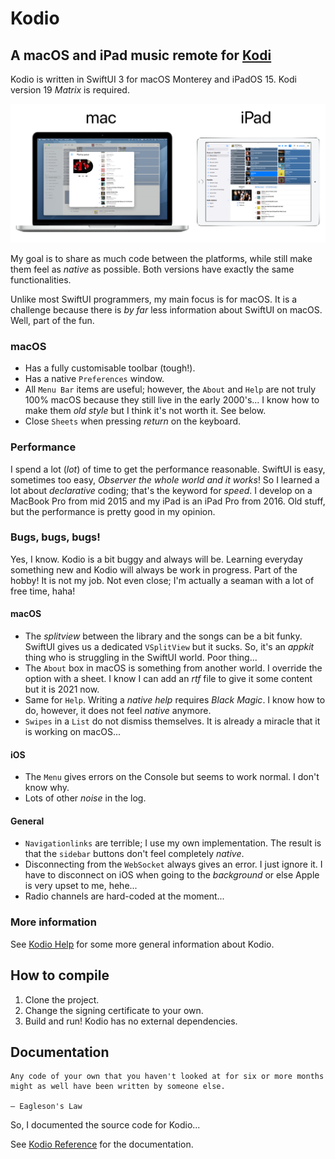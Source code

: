 #  Kodio

## A macOS and iPad music remote for [Kodi](https://kodi.tv)

Kodio is written in SwiftUI 3 for macOS Monterey and iPadOS 15. Kodi version 19 *Matrix* is required.

![Screenshot](https://github.com/Desbeers/Kodio/raw/main/screenshot.png)

My goal is to share as much code between the platforms, while still make them feel as *native* as possible. Both versions have exactly the same functionalities.

Unlike most SwiftUI programmers, my main focus is for macOS. It is a challenge because there is *by far* less information about SwiftUI on macOS. Well, part of the fun.

### macOS

- Has a fully customisable toolbar (tough!).
- Has a native `Preferences` window.
- All `Menu Bar` items are useful; however, the `About` and `Help` are not truly 100% macOS because they still live in the early 2000's... I know how to make them *old style* but I think it's not worth it. See below.
- Close `Sheets` when pressing *return* on the keyboard.

### Performance

I spend a lot (*lot*) of time to get the performance reasonable. SwiftUI is easy, sometimes too easy, *Observer the whole world and it works*! So I learned a lot about *declarative* coding; that's the keyword for *speed*. I develop on a MacBook Pro from mid 2015 and my iPad is an iPad Pro from 2016. Old stuff, but the performance is pretty good in my opinion.

### Bugs, bugs, bugs!

Yes, I know. Kodio is a bit buggy and always will be. Learning everyday something new and Kodio will always be work in progress. Part of the hobby! It is not my job. Not even close; I'm actually a seaman with a lot of free time, haha!

#### macOS

- The *splitview* between the library and the songs can be a bit funky. SwiftUI gives us a dedicated `VSplitView` but it sucks. So, it's an *appkit* thing who is struggling in the SwiftUI world. Poor thing...
- The `About` box in macOS is something from another world. I override the option with a sheet. I know I can add an *rtf* file to give it some content but it is 2021 now.
- Same for `Help`. Writing a *native help* requires *Black Magic*. I know how to do, however, it does not feel *native* anymore.
- `Swipes` in a `List` do not dismiss themselves. It is already a miracle that it is working on macOS...

#### iOS

- The `Menu` gives errors on the Console but seems to work normal. I don't know why.
- Lots of other *noise* in the log.

#### General

- `Navigationlinks` are terrible; I use my own implementation. The result is that the `sidebar` buttons don't feel completely *native*.
- Disconnecting from the `WebSocket` always gives an error. I just ignore it. I have to disconnect on iOS when going to the *background* or else Apple is very upset to me, hehe...
- Radio channels are hard-coded at the moment...

### More information

See [Kodio Help](https://github.com/Desbeers/Kodio/blob/main/Kodio/General/Help.md) for some more general information about Kodio.

## How to compile

1. Clone the project.
2. Change the signing certificate to your own.
2. Build and run! Kodio has no external dependencies.

## Documentation

    Any code of your own that you haven't looked at for six or more months
    might as well have been written by someone else.
    
    – Eagleson's Law

So, I documented the source code for Kodio...

See [Kodio Reference](https://desbeers.github.io/Kodio/) for the documentation.
